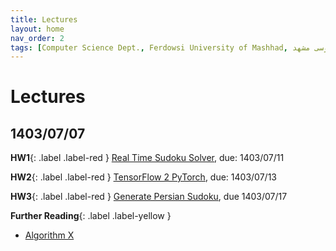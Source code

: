 ```yaml
---
title: Lectures
layout: home
nav_order: 2
tags: [Computer Science Dept., Ferdowsi University of Mashhad, علوم کامپیوتر دانشگاه فردوسی مشهد]
---
```


# Lectures

## 1403/07/07

**HW1**{: .label .label-red } [Real Time Sudoku Solver](https://vu.um.ac.ir/mod/assign/view.php?id=523061), due: 1403/07/11

**HW2**{: .label .label-red } [TensorFlow 2 PyTorch](https://vu.um.ac.ir/mod/assign/view.php?id=524074), due: 1403/07/13

**HW3**{: .label .label-red } [Generate Persian Sudoku](https://vu.um.ac.ir/mod/assign/view.php?id=523066), due 1403/07/17

**Further Reading**{: .label .label-yellow }
* [Algorithm X](https://mamintoosi.github.io/slides/topics/DLX/DLX.html)

